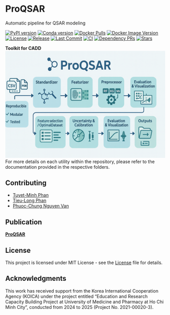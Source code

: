 # ProQSAR

Automatic pipeline for QSAR modeling

[![PyPI version](https://img.shields.io/pypi/v/proqsar.svg)](https://pypi.org/project/proqsar/)
[![Conda version](https://img.shields.io/conda/vn/tieulongphan/proqsar.svg)](https://anaconda.org/tieulongphan/proqsar)
[![Docker Pulls](https://img.shields.io/docker/pulls/tieulongphan/proqsar.svg)](https://hub.docker.com/r/tieulongphan/proqsar)
[![Docker Image Version](https://img.shields.io/docker/v/tieulongphan/proqsar/latest?label=container)](https://hub.docker.com/r/tieulongphan/proqsar)
[![License](https://img.shields.io/github/license/Medicine-Artificial-Intelligence/proqsar.svg)](https://github.com/Medicine-Artificial-Intelligence/proqsar/blob/main/LICENSE)
[![Release](https://img.shields.io/github/v/release/Medicine-Artificial-Intelligence/proqsar.svg)](https://github.com/Medicine-Artificial-Intelligence/proqsar/releases)
[![Last Commit](https://img.shields.io/github/last-commit/Medicine-Artificial-Intelligence/proqsar.svg)](https://github.com/Medicine-Artificial-Intelligence/proqsar/commits)
[![CI](https://github.com/Medicine-Artificial-Intelligence/proqsar/actions/workflows/test-and-lint.yml/badge.svg?branch=main)](https://github.com/Medicine-Artificial-Intelligence/proqsar/actions/workflows/test-and-lint.yml)
[![Dependency PRs](https://img.shields.io/github/issues-pr-raw/Medicine-Artificial-Intelligence/proqsar?label=dependency%20PRs)](https://github.com/Medicine-Artificial-Intelligence/proqsar/pulls?q=is%3Apr+label%3Adependencies)
[![Stars](https://img.shields.io/github/stars/Medicine-Artificial-Intelligence/proqsar.svg?style=social&label=Star)](https://github.com/Medicine-Artificial-Intelligence/proqsar/stargazers)


**Toolkit for CADD**
![ProQSAR](https://raw.githubusercontent.com/Medicine-Artificial-Intelligence/ProQSAR/main/doc/fig/proqsar.png)
For more details on each utility within the repository, please refer to the documentation provided in the respective folders.


## Contributing
- [Tuyet-Minh Phan](https://github.com/tuyetminhphan)
- [Tieu-Long Phan](https://Medicine-Artificial-Intelligence.github.io/)
- [Phuoc-Chung Nguyen Van](https://github.com/phuocchung123)


## Publication

[**ProQSAR**]()


## License

This project is licensed under MIT License - see the [License](LICENSE) file for details.

## Acknowledgments

This work has received support from the Korea International Cooperation Agency (KOICA) under the project entitled “Education and Research Capacity Building Project at University of Medicine and Pharmacy at Ho Chi Minh City”, conducted from 2024 to 2025 (Project No. 2021-00020-3).
